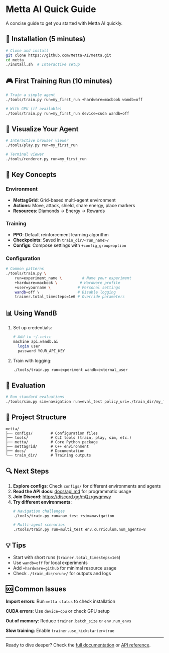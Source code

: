 # Metta AI Quick Guide

A concise guide to get you started with Metta AI quickly.

## 🚀 Installation (5 minutes)

```bash
# Clone and install
git clone https://github.com/Metta-AI/metta.git
cd metta
./install.sh  # Interactive setup
```

## 🎮 First Training Run (10 minutes)

```bash
# Train a simple agent
./tools/train.py run=my_first_run +hardware=macbook wandb=off

# With GPU (if available)
./tools/train.py run=my_first_run device=cuda wandb=off
```

## 👀 Visualize Your Agent

```bash
# Interactive browser viewer
./tools/play.py run=my_first_run

# Terminal viewer
./tools/renderer.py run=my_first_run
```

## 🔧 Key Concepts

### Environment
- **MettagGrid**: Grid-based multi-agent environment
- **Actions**: Move, attack, shield, share energy, place markers
- **Resources**: Diamonds → Energy → Rewards

### Training
- **PPO**: Default reinforcement learning algorithm
- **Checkpoints**: Saved in `train_dir/<run_name>/`
- **Configs**: Compose settings with `+config_group=option`

### Configuration
```bash
# Common patterns
./tools/train.py \
    run=experiment_name \         # Name your experiment
    +hardware=macbook \          # Hardware profile
    +user=yourname \            # Personal settings
    wandb=off \                 # Disable logging
    trainer.total_timesteps=1e6 # Override parameters
```

## 📊 Using WandB

1. Set up credentials:
   ```bash
   # Add to ~/.netrc
   machine api.wandb.ai
     login user
     password YOUR_API_KEY
   ```

2. Train with logging:
   ```bash
   ./tools/train.py run=experiment wandb=external_user
   ```

## 🧪 Evaluation

```bash
# Run standard evaluations
./tools/sim.py sim=navigation run=eval_test policy_uri=./train_dir/my_first_run/checkpoints/latest.pt
```

## 📁 Project Structure

```
metta/
├── configs/        # Configuration files
├── tools/          # CLI tools (train, play, sim, etc.)
├── metta/          # Core Python package
├── mettagrid/      # C++ environment
├── docs/           # Documentation
└── train_dir/      # Training outputs
```

## 🔍 Next Steps

1. **Explore configs**: Check `configs/` for different environments and agents
2. **Read the API docs**: [docs/api.md](./api.md) for programmatic usage
3. **Join Discord**: <https://discord.gg/mQzrgwqmwy>
4. **Try different environments**:
   ```bash
   # Navigation challenges
   ./tools/train.py run=nav_test +sim=navigation

   # Multi-agent scenarios
   ./tools/train.py run=multi_test env.curriculum.num_agents=8
   ```

## 💡 Tips

- Start with short runs (`trainer.total_timesteps=1e6`)
- Use `wandb=off` for local experiments
- Add `+hardware=github` for minimal resource usage
- Check `./train_dir/<run>/` for outputs and logs

## 🆘 Common Issues

**Import errors**: Run `metta status` to check installation

**CUDA errors**: Use `device=cpu` or check GPU setup

**Out of memory**: Reduce `trainer.batch_size` or `env.num_envs`

**Slow training**: Enable `trainer.use_kickstarter=true`

---

Ready to dive deeper? Check the [full documentation](./README.md) or [API reference](./api.md).
